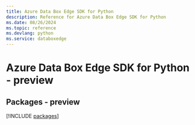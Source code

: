 ```yaml
---
title: Azure Data Box Edge SDK for Python
description: Reference for Azure Data Box Edge SDK for Python
ms.date: 08/26/2024
ms.topic: reference
ms.devlang: python
ms.service: databoxedge
---
```

# Azure Data Box Edge SDK for Python - preview
## Packages - preview
[!INCLUDE [packages](data-box-edge-index.md)]